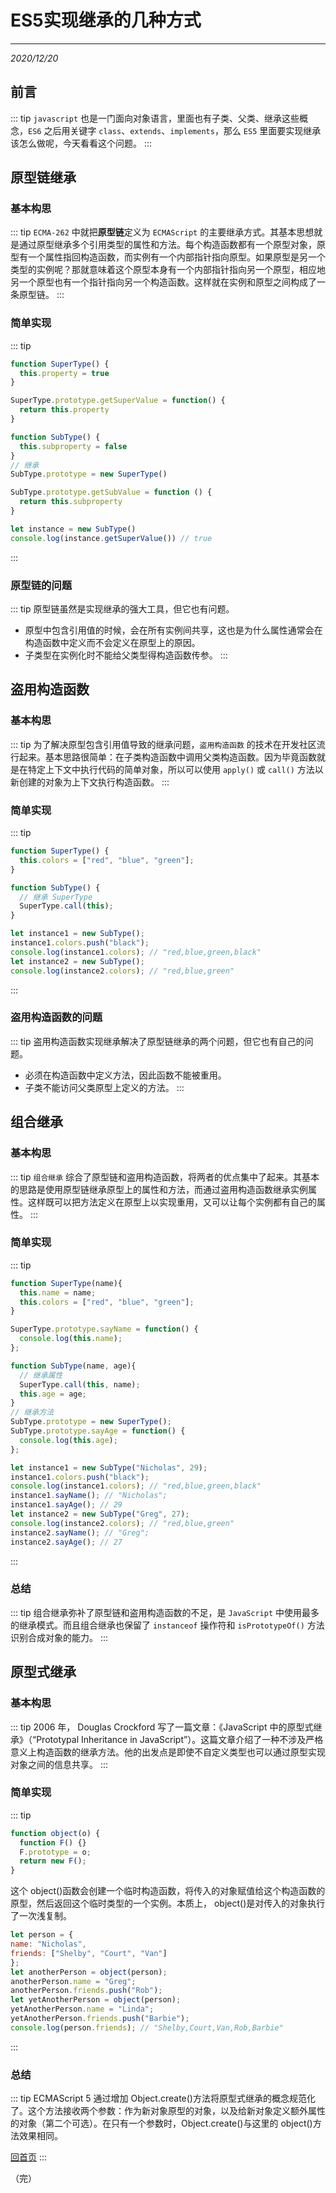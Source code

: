 # ES5实现继承的几种方式
---
*2020/12/20*

## 前言

::: tip
  `javascript` 也是一门面向对象语言，里面也有子类、父类、继承这些概念，`ES6` 之后用关键字 `class`、`extends`、`implements`，那么 `ES5` 里面要实现继承该怎么做呢，今天看看这个问题。
:::

## 原型链继承

### 基本构思

::: tip
  `ECMA-262` 中就把**原型链**定义为 `ECMAScript` 的主要继承方式。其基本思想就是通过原型继承多个引用类型的属性和方法。每个构造函数都有一个原型对象，原型有一个属性指回构造函数，而实例有一个内部指针指向原型。如果原型是另一个类型的实例呢？那就意味着这个原型本身有一个内部指针指向另一个原型，相应地另一个原型也有一个指针指向另一个构造函数。这样就在实例和原型之间构成了一条原型链。
:::

### 简单实现

::: tip
``` js
function SuperType() {
  this.property = true
}

SuperType.prototype.getSuperValue = function() {
  return this.property
}
```
``` js
function SubType() {
  this.subproperty = false
}
// 继承
SubType.prototype = new SuperType()

SubType.prototype.getSubValue = function () {
  return this.subproperty
}
```
``` js
let instance = new SubType()
console.log(instance.getSuperValue()) // true
```
:::

### 原型链的问题

::: tip
  原型链虽然是实现继承的强大工具，但它也有问题。

* 原型中包含引用值的时候，会在所有实例间共享，这也是为什么属性通常会在构造函数中定义而不会定义在原型上的原因。
* 子类型在实例化时不能给父类型得构造函数传参。
:::

## 盗用构造函数

### 基本构思

::: tip
  为了解决原型包含引用值导致的继承问题，`盗用构造函数` 的技术在开发社区流行起来。基本思路很简单：在子类构造函数中调用父类构造函数。因为毕竟函数就是在特定上下文中执行代码的简单对象，所以可以使用 `apply()` 或 `call()` 方法以新创建的对象为上下文执行构造函数。
:::

### 简单实现

::: tip
``` js
function SuperType() {
  this.colors = ["red", "blue", "green"];
}
```
``` js
function SubType() {
  // 继承 SuperType
  SuperType.call(this);
}
```
``` js
let instance1 = new SubType();
instance1.colors.push("black");
console.log(instance1.colors); // "red,blue,green,black"
let instance2 = new SubType();
console.log(instance2.colors); // "red,blue,green"
```
:::

### 盗用构造函数的问题

::: tip
  盗用构造函数实现继承解决了原型链继承的两个问题，但它也有自己的问题。

* 必须在构造函数中定义方法，因此函数不能被重用。
* 子类不能访问父类原型上定义的方法。
:::

## 组合继承

### 基本构思

::: tip
  `组合继承` 综合了原型链和盗用构造函数，将两者的优点集中了起来。其基本的思路是使用原型链继承原型上的属性和方法，而通过盗用构造函数继承实例属性。这样既可以把方法定义在原型上以实现重用，又可以让每个实例都有自己的属性。
:::

### 简单实现

::: tip
``` js
function SuperType(name){
  this.name = name;
  this.colors = ["red", "blue", "green"];
}

SuperType.prototype.sayName = function() {
  console.log(this.name);
};
```
``` js
function SubType(name, age){
  // 继承属性
  SuperType.call(this, name);
  this.age = age;
}
// 继承方法
SubType.prototype = new SuperType();
SubType.prototype.sayAge = function() {
  console.log(this.age);
};
```
``` js
let instance1 = new SubType("Nicholas", 29);
instance1.colors.push("black");
console.log(instance1.colors); // "red,blue,green,black"
instance1.sayName(); // "Nicholas";
instance1.sayAge(); // 29
let instance2 = new SubType("Greg", 27);
console.log(instance2.colors); // "red,blue,green"
instance2.sayName(); // "Greg";
instance2.sayAge(); // 27
```
:::

### 总结

::: tip
  组合继承弥补了原型链和盗用构造函数的不足，是 `JavaScript` 中使用最多的继承模式。而且组合继承也保留了 `instanceof` 操作符和 `isPrototypeOf()` 方法识别合成对象的能力。
:::

## 原型式继承

### 基本构思

::: tip
  2006 年， Douglas Crockford 写了一篇文章：《JavaScript 中的原型式继承》（“Prototypal Inheritance in JavaScript”）。这篇文章介绍了一种不涉及严格意义上构造函数的继承方法。他的出发点是即使不自定义类型也可以通过原型实现对象之间的信息共享。
:::

### 简单实现

::: tip
``` js
function object(o) {
  function F() {}
  F.prototype = o;
  return new F();
}
```
  这个 object()函数会创建一个临时构造函数，将传入的对象赋值给这个构造函数的原型，然后返回这个临时类型的一个实例。本质上， object()是对传入的对象执行了一次浅复制。

``` js
let person = {
name: "Nicholas",
friends: ["Shelby", "Court", "Van"]
};
let anotherPerson = object(person);
anotherPerson.name = "Greg";
anotherPerson.friends.push("Rob");
let yetAnotherPerson = object(person);
yetAnotherPerson.name = "Linda";
yetAnotherPerson.friends.push("Barbie");
console.log(person.friends); // "Shelby,Court,Van,Rob,Barbie"
```
:::

### 总结

::: tip
  ECMAScript 5 通过增加 Object.create()方法将原型式继承的概念规范化了。这个方法接收两个参数：作为新对象原型的对象，以及给新对象定义额外属性的对象（第二个可选）。在只有一个参数时，Object.create()与这里的 object()方法效果相同。

  [回首页](/frontend)
:::

（完）
